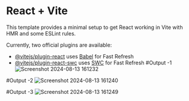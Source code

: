# React + Vite

This template provides a minimal setup to get React working in Vite with HMR and some ESLint rules.

Currently, two official plugins are available:

- [@vitejs/plugin-react](https://github.com/vitejs/vite-plugin-react/blob/main/packages/plugin-react/README.md) uses [Babel](https://babeljs.io/) for Fast Refresh
- [@vitejs/plugin-react-swc](https://github.com/vitejs/vite-plugin-react-swc) uses [SWC](https://swc.rs/) for Fast Refresh
#Output -1
![Screenshot 2024-08-13 161232](https://github.com/user-attachments/assets/acf11f67-fef9-46f4-bedb-c415848951a7)

#Output -2
![Screenshot 2024-08-13 161240](https://github.com/user-attachments/assets/aea4d91b-9852-479f-be50-ac7bc2ed8de4)

#Output -3
![Screenshot 2024-08-13 161249](https://github.com/user-attachments/assets/0854ea12-9d02-4e41-bf64-9696e0b946e2)
